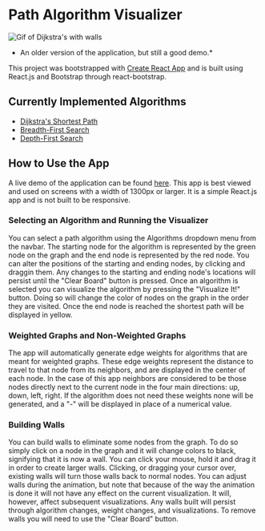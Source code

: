 # Path Algorithm Visualizer

![Gif of Dijkstra's with walls](https://github.com/agrant16/path-algorithm-visualizer/blob/master/path-visualizer-gif.gif)
* An older version of the application, but still a good demo.*

This project was bootstrapped with [Create React App](https://github.com/facebook/create-react-app) and is built using React.js and Bootstrap through react-bootstrap. 

## Currently Implemented Algorithms
* [Dijkstra's Shortest Path](https://en.wikipedia.org/w/index.php?title=Special:Search&search=Dijkstra%27s+algorithm)
* [Breadth-First Search](https://en.wikipedia.org/wiki/Breadth-first_search)
* [Depth-First Search](https://en.wikipedia.org/wiki/Depth-first_search)

## How to Use the App


A live demo of the application can be found [here](http://agrant16.github.io/path-algorithm-visualizer).
This app is best viewed and used on screens with a width of 1300px or larger. 
It is a simple React.js app and is not built to be responsive. 

### Selecting an Algorithm and Running the Visualizer

You can select a path algorithm using the Algorithms dropdown menu from the navbar.
The starting node for the algorithm is represented by the green node on the graph and the end node is represented by the red node.
You can alter the positions of the starting and ending nodes, by clicking and draggin them. 
Any changes to the starting and ending node's locations will persist until the "Clear Board" button is pressed. 
Once an algorithm is selected you can visualize the algorithm by pressing the "Visualize It!" button. 
Doing so will change the color of nodes on the graph in the order they are visited. 
Once the end node is reached the shortest path will be displayed in yellow. 

### Weighted Graphs and Non-Weighted Graphs
The app will automatically generate edge weights for algorithms that are meant for weighted graphs. 
These edge weights represent the distance to travel to that node from its neighbors, and are displayed in the center of each node. 
In the case of this app neighbors are considered to be those nodes directly next to the current node in the four main directions: up, down, left, right.
If the algorithm does not need these weights none will be generated, and a "-" will be displayed in place of a numerical value.

### Building Walls

You can build walls to eliminate some nodes from the graph. 
To do so simply click on a node in the graph and it will change colors to black, signifying that it is now a wall. 
You can click your mouse, hold it and drag it in order to create larger walls. 
Clicking, or dragging your cursor over, existing walls will turn those walls back to normal nodes. 
You can adjust walls during the animation, but note that because of the way the animation is done it will not have any effect on the current visualization. 
It will, however, affect subsequent visualizations. 
Any walls built will persist through algorithm changes, weight changes, and visualizations. 
To remove walls you will need to use the "Clear Board" button. 
